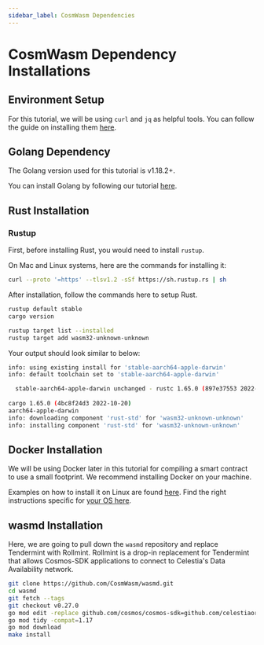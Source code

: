 ```yaml
---
sidebar_label: CosmWasm Dependencies
---
```


# CosmWasm Dependency Installations

## Environment Setup

For this tutorial, we will be using `curl` and `jq` as helpful
tools. You can follow the guide on installing them
[here](../nodes/environment.mdx#setting-up-dependencies).

## Golang Dependency

The Golang version used for this tutorial is v1.18.2+.

You can install Golang
by following our tutorial [here](../nodes/environment.mdx#install-golang).

## Rust Installation

### Rustup

First, before installing Rust, you would need to install `rustup`.

On Mac and Linux systems, here are the commands for installing it:

```sh
curl --proto '=https' --tlsv1.2 -sSf https://sh.rustup.rs | sh
```

After installation, follow the commands here to setup Rust.

```sh
rustup default stable
cargo version

rustup target list --installed
rustup target add wasm32-unknown-unknown
```

Your output should look similar to below:

```sh
info: using existing install for 'stable-aarch64-apple-darwin'
info: default toolchain set to 'stable-aarch64-apple-darwin'

  stable-aarch64-apple-darwin unchanged - rustc 1.65.0 (897e37553 2022-11-02)
  
cargo 1.65.0 (4bc8f24d3 2022-10-20)
aarch64-apple-darwin
info: downloading component 'rust-std' for 'wasm32-unknown-unknown'
info: installing component 'rust-std' for 'wasm32-unknown-unknown'
```

## Docker Installation

We will be using Docker later in this tutorial for compiling a smart contract
to use a small footprint. We recommend installing Docker on your machine.

Examples on how to install it on Linux are found [here](https://docs.docker.com/engine/install/ubuntu/).
Find the right instructions specific for
[your OS here](https://docs.docker.com/engine/install/).

## wasmd Installation

Here, we are going to pull down the `wasmd` repository and replace Tendermint
with Rollmint. Rollmint is a drop-in replacement for Tendermint that allows
Cosmos-SDK applications to connect to Celestia's Data Availability network.

```sh
git clone https://github.com/CosmWasm/wasmd.git
cd wasmd
git fetch --tags
git checkout v0.27.0
go mod edit -replace github.com/cosmos/cosmos-sdk=github.com/celestiaorg/cosmos-sdk-rollmint@v0.45.10-rollmint-v0.4.0
go mod tidy -compat=1.17
go mod download
make install
```
